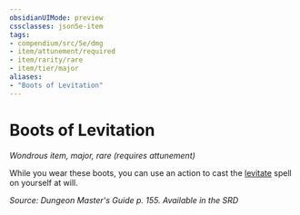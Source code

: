 ```yaml
---
obsidianUIMode: preview
cssclasses: json5e-item
tags:
- compendium/src/5e/dmg
- item/attunement/required
- item/rarity/rare
- item/tier/major
aliases: 
- "Boots of Levitation"
---
```

# Boots of Levitation
*Wondrous item, major, rare (requires attunement)*  


While you wear these boots, you can use an action to cast the [levitate](Mechanics/spells/levitate.md) spell on yourself at will.

*Source: Dungeon Master's Guide p. 155. Available in the <span title='Systems Reference Document (5.1)'>SRD</span>*